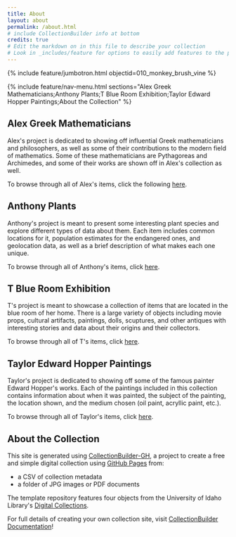 ```yaml
---
title: About
layout: about
permalink: /about.html
# include CollectionBuilder info at bottom
credits: true
# Edit the markdown on in this file to describe your collection
# Look in _includes/feature for options to easily add features to the page
---
```


{% include feature/jumbotron.html objectid=010_monkey_brush_vine %}

{% include feature/nav-menu.html sections="Alex Greek Mathematicians;Anthony Plants;T Blue Room Exhibition;Taylor Edward Hopper Paintings;About the Collection" %}

## Alex Greek Mathematicians

Alex's project is dedicated to showing off influential Greek mathematicians and philosophers, as well as some of their contributions to the modern field of mathematics. Some of these mathematicians are Pythagoreas and Archimedes, and some of their works are shown off in Alex's collection as well.

To browse through all of Alex's items, click the following [here](https://hamilton-scholarship.github.io/Merged-Intern-CB/browse.html#Alex%20math).

## Anthony Plants

Anthony's project is meant to present some interesting plant species and explore different types of data about them. Each item includes common locations for it, population estimates for the endangered ones, and geolocation data, as well as a brief description of what makes each one unique.

To browse through all of Anthony's items, click [here](https://hamilton-scholarship.github.io/Merged-Intern-CB/browse.html#Anthony%20plants).

## T Blue Room Exhibition

T's project is meant to showcase a collection of items that are located in the blue room of her home. There is a large variety of objects including movie props, cultural artifacts, paintings, dolls, scuptures, and other antiques with interesting stories and data about their origins and their collectors.

To browse through all of T's items, click [here](https://hamilton-scholarship.github.io/Merged-Intern-CB/browse.html#T%20room).

## Taylor Edward Hopper Paintings

Taylor's project is dedicated to showing off some of the famous painter Edward Hopper's works. Each of the paintings included in this collection contains information about when it was painted, the subject of the painting, the location shown, and the medium chosen (oil paint, acryllic paint, etc.).

To browse through all of Taylor's items, click [here](https://hamilton-scholarship.github.io/Merged-Intern-CB/browse.html#Taylor%20paintings).

## About the Collection

This site is generated using [CollectionBuilder-GH](https://collectionbuilding.github.io/gh/), a project to create a free and simple digital collection using [GitHub Pages](https://pages.github.com/) from: 

- a CSV of collection metadata
- a folder of JPG images or PDF documents

The template repository features four objects from the University of Idaho Library's [Digital Collections](https://www.lib.uidaho.edu/digital). 

For full details of creating your own collection site, visit [CollectionBuilder Documentation](https://collectionbuilder.github.io/cb-docs/)!
